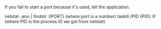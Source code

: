 If you fail to start a port because it's used, kill the application.

netstat -ano | findstr :{PORT}   (where port is a number)
taskill /PID {PID} /F   (where PID is the process ID we got from netstat)